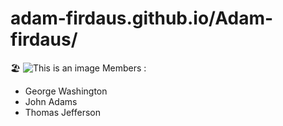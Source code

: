 # adam-firdaus.github.io/Adam-firdaus/
:beach_umbrella:
![This is an image](https://https://github.com/Adam-firdaus/Adam-firdaus/assets/Home.Jpg)
Members :
- George Washington
- John Adams
- Thomas Jefferson
